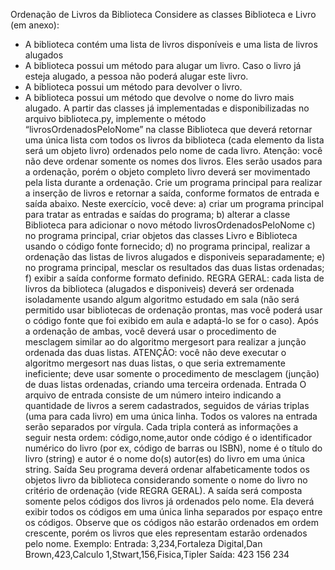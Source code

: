 Ordenação de Livros da Biblioteca
Considere as classes Biblioteca e Livro (em anexo):
- A biblioteca contém uma lista de livros disponíveis e uma lista de livros alugados
- A biblioteca possui um método para alugar um livro. Caso o livro já esteja alugado, a pessoa não
poderá alugar este livro.
- A biblioteca possui um método para devolver o livro.
- A biblioteca possui um método que devolve o nome do livro mais alugado.
A partir das classes já implementadas e disponibilizadas no arquivo biblioteca.py, implemente o
método “livrosOrdenadosPeloNome” na classe Biblioteca que deverá retornar uma única lista com
todos os livros da biblioteca (cada elemento da lista será um objeto livro) ordenados pelo nome de cada
livro.
Atenção: você não deve ordenar somente os nomes dos livros. Eles serão usados para a ordenação,
porém o objeto completo livro deverá ser movimentado pela lista durante a ordenação.
Crie um programa principal para realizar a inserção de livros e retornar a saída, conforme formatos de
entrada e saída abaixo. Neste exercício, você deve: 
a) criar um programa principal para tratar as entradas e saídas do programa;
b) alterar a classe Biblioteca para adicionar o novo método livrosOrdenadosPeloNome
c) no programa principal, criar objetos das classes Livro e Biblioteca usando o código fonte fornecido;
d) no programa principal, realizar a ordenação das listas de livros alugados e disponiveis
separadamente;
e) no programa principal, mesclar os resultados das duas listas ordenadas;
f) exibir a saída conforme formato definido.
REGRA GERAL: cada lista de livros da biblioteca (alugados e disponiveis) deverá ser ordenada
isoladamente usando algum algoritmo estudado em sala (não será permitido usar bibliotecas de
ordenação prontas, mas você poderá usar o código fonte que foi exibido em aula e adaptá-lo se for o
caso). Após a ordenação de ambas, você deverá usar o procedimento de mesclagem similar ao do
algoritmo mergesort para realizar a junção ordenada das duas listas. ATENÇÃO: você não deve
executar o algoritmo mergesort nas duas listas, o que seria extremamente ineficiente; deve usar
somente o procedimento de mesclagem (junção) de duas listas ordenadas, criando uma terceira
ordenada.
Entrada
O arquivo de entrada consiste de um número inteiro indicando a quantidade de livros a serem
cadastrados, seguidos de várias triplas (uma para cada livro) em uma única linha. Todos os valores na
entrada serão separados por vírgula. Cada tripla conterá as informações a seguir nesta ordem: 
código,nome,autor
onde código é o identificador numérico do livro (por ex, código de barras ou ISBN), nome é o título do
livro (string) e autor é o nome do(s) autor(es) do livro em uma única string. 
Saída
Seu programa deverá ordenar alfabeticamente todos os objetos livro da biblioteca considerando somente
o nome do livro no critério de ordenação (vide REGRA GERAL). A saída será composta somente pelos
códigos dos livros já ordenados pelo nome. Ela deverá exibir todos os códigos em uma única linha
separados por espaço entre os códigos. Observe que os códigos não estarão ordenados em ordem
crescente, porém os livros que eles representam estarão ordenados pelo nome. 
Exemplo:
Entrada:
3,234,Fortaleza Digital,Dan Brown,423,Calculo 1,Stwart,156,Fisica,Tipler
Saída:
423 156 234